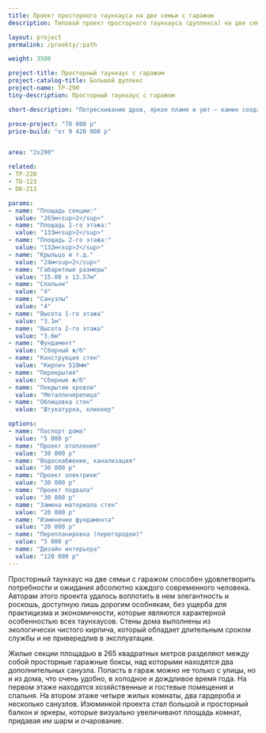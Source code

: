 ```yaml
---
title: Проект просторного таунхауса на две семьи с гаражом
description: Типовой проект просторного таунхауса (дуплекса) на две семьи с гаражом, из кирпича, газобетона или пеноблока. Площадь секции&#58; 290 м.кв.

layout: project
permalink: /proekty/:path

weight: 3500

project-title: Просторный таунхаус с гаражом
project-catalog-title: Большой дуплекс
project-name: TP-290
tiny-description: Просторный таунхаус с гаражом

short-description: "Потрескивание дров, яркое пламя и уют – камин создаст романтическое настроение и позволит остаться наедине с самим собой. Просторный таунхаус на две семьи с гаражом. Классический многоскатный дом, в котором эркеры симметрично обрамляют его с двух сторон, наполняя помещения светом и торжественностью. Спальни удобно примыкают к гардеробным, а они в свою очередь переходят в ванную комнату."

proce-project: "70 000 р"
price-build: "от 9 420 000 р"


area: "2x290"

related:
- TP-220
- TD-123
- DK-213

params:
- name: "Площадь секции:"
  value: "265м<sup>2</sup>"
- name: "Площадь 1-го этажа:"
  value: "133м<sup>2</sup>"
- name: "Площадь 2-го этажа:"
  value: "132м<sup>2</sup>"
- name: "Крыльцо и т.д."
  value: "24м<sup>2</sup>"
- name: "Габаритные размеры"
  value: "15.08 x 13.57м"
- name: "Спальни"
  value: "4"
- name: "Санузлы"
  value: "4"
- name: "Высота 1-го этажа"
  value: "3.1м"
- name: "Высота 2-го этажа"
  value: "3.6м"
- name: "Фундамент"
  value: "Сборный ж/б"
- name: "Конструкция стен"
  value: "Кирпич 510мм"
- name: "Перекрытия"
  value: "Сборные ж/б"
- name: "Покрытие кровли"
  value: "Металлочерепица"
- name: "Облицовка стен"
  value: "Штукатурка, клинкер"

options:
- name: "Паспорт дома"
  value: "5 000 р"
- name: "Проект отопления"
  value: "30 000 р"
- name: "Водоснабжение, канализация"
  value: "30 000 р"
- name: "Проект электрики"
  value: "30 000 р"
- name: "Проект подвала"
  value: "30 000 р"
- name: "Замена материала стен"
  value: "20 000 р"
- name: "Изменение фундамента"
  value: "20 000 р"
- name: "Перепланировка (перегородки)"
  value: "5 000 р"
- name: "Дизайн интерьера"
  value: "120 000 р"
---
```

Просторный таунхаус на две семьи с гаражом способен удовлетворить потребности и ожидания абсолютно каждого современного человека. Авторам этого проекта удалось воплотить в нем элегантность и роскошь, доступную лишь дорогим особнякам, без ущерба для практицизма и экономичности, которые являются характерной особенностью всех таунхаусов. Стены дома выполнены из экологически чистого кирпича, который обладает длительным сроком службы и не привередлив в эксплуатации.

Жилые секции площадью в 265 квадратных метров разделяют между собой просторные гаражные боксы, над которыми находятся два дополнительных санузла. Попасть в гараж можно не только с улицы, но и из дома, что очень удобно, в холодное и дождливое время года. На первом этаже находятся хозяйственные и гостевые помещения и спальня. На втором этаже четыре жилых комнаты, два гардероба и несколько санузлов. Изюминкой проекта стал большой и просторный балкон и эркеры, которые визуально увеличивают площадь комнат, придавая им шарм и очарование.